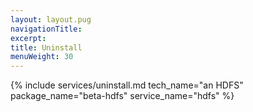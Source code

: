 ```yaml
---
layout: layout.pug
navigationTitle:
excerpt:
title: Uninstall
menuWeight: 30
---
```


{% include services/uninstall.md
    tech_name="an HDFS"
    package_name="beta-hdfs"
    service_name="hdfs" %}
